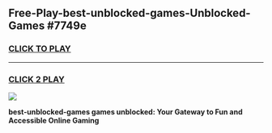 
## Free-Play-best-unblocked-games-Unblocked-Games #7749e
<h3>
<a href="https://news.freeplayer.one?title=best-unblocked-games&ref=8M">CLICK TO PLAY</a></h3>
<hr>

<h3>
<a href="https://news.freeplayer.one?title=best-unblocked-games&ref=8M">CLICK 2 PLAY</a>
  
</h3>

<a href="https://news.freeplayer.one?title=best-unblocked-games&ref=8M"><img src="https://clearcache.store/games.png"></a>


**best-unblocked-games games unblocked: Your Gateway to Fun and Accessible Online Gaming**

